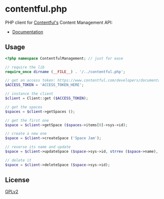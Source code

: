 # contentful.php

PHP client for [Contentful's](https://www.contentful.com) Content Management API:

- [Documentation](https://www.contentful.com/developers/documentation/content-delivery-api)

## Usage

``` php
<?php namespace ContentfulManagement; // just for ease

// require the lib
require_once dirname (__FILE__) . '/../contentful.php';

// get an access token: https://www.contentful.com/developers/documentation/content-management-api/#getting-started
$ACCESS_TOKEN = 'ACCESS_TOKEN_HERE';

// instance the client
$client = Client::get ($ACCESS_TOKEN);

// get the spaces
$spaces = $client->getSpaces ();

// get the first one
$space = $client->getSpace ($spaces->items[0]->sys->id);

// create a new one
$space = $client->createSpace ('Space Jam');

// reverse its name and update
$space = $client->updateSpace ($space->sys->id, strrev ($space->name), $space->sys->version);

// delete it
$space = $client->deleteSpace ($space->sys->id);
```

## License

[GPLv2](http://www.opensource.org/licenses/GPL-2.0)